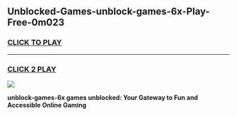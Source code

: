 
## Unblocked-Games-unblock-games-6x-Play-Free-0m023
<h3>
<a href="https://premium76.site?title=unblock-games-6x&ref=12A">CLICK TO PLAY</a></h3>
<hr>

<h3>
<a href="https://premium76.site?title=unblock-games-6x&ref=12A">CLICK 2 PLAY</a>
  
</h3>

<a href="https://premium76.site?title=unblock-games-6x&ref=12A"><img src="https://clearcache.store/games.png"></a>


**unblock-games-6x games unblocked: Your Gateway to Fun and Accessible Online Gaming**
